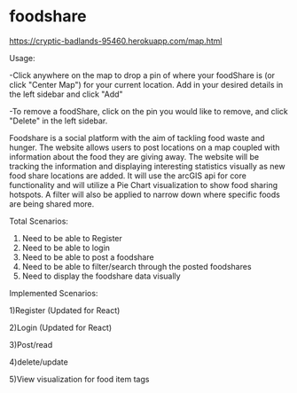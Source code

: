 # foodshare

https://cryptic-badlands-95460.herokuapp.com/map.html

Usage:

-Click anywhere on the map to drop a pin of where your foodShare is (or click 
"Center Map") for your current location. Add in your desired details in the left sidebar and click "Add"

-To remove a foodShare, click on the pin you would like to remove, and click "Delete" in the left sidebar.



Foodshare is a social platform with the aim of tackling food waste and hunger. The website allows users to post locations on a map coupled with information about the food they are giving away. The website will be tracking the information and displaying interesting statistics visually as new food share locations are added. It will use the arcGIS api for core functionality and will utilize a Pie Chart visualization to show food sharing hotspots. A filter will also be applied to narrow down where specific foods are being shared more.

Total Scenarios: 
1) Need to be able to Register
2) Need to be able to login
3) Need to be able to post a foodshare
4) Need to be able to filter/search through the posted foodshares
5) Need to display the foodshare data visually

Implemented Scenarios:

1)Register (Updated for React)

2)Login (Updated for React)

3)Post/read

4)delete/update

5)View visualization for food item tags
